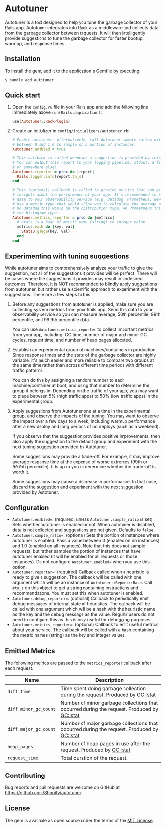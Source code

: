 # Autotuner

Autotuner is a tool designed to help you tune the garbage collector of your Rails app. Autotuner integrates into Rack as a middleware and collects data from the garbage collector between requests. It will then intelligently provide suggestions to tune the garbage collector for faster bootup, warmup, and response times.

## Installation

To install the gem, add it to the application's Gemfile by executing:

```
$ bundle add autotuner
```

## Quick start

1. Open the `config.ru` file in your Rails app and add the following line immediately above `run(Rails.application)`:
   ```ruby
   use(Autotuner::RackPlugin)
   ```
1. Create an initializer in `config/initializers/autotuner.rb`:
   ```ruby
   # Enable autotuner. Alternatively, call Autotuner.sample_ratio= with a value
   # between 0 and 1.0 to sample on a portion of instances.
   Autotuner.enabled = true

   # This callback is called whenever a suggestion is provided by this gem.
   # You can output this report to your logging pipeline, stdout, a file,
   # or somewhere else!
   Autotuner.reporter = proc do |report|
     Rails.logger.info(report.to_s)
   end

   # This (optional) callback is called to provide metrics that can give you
   # insights about the performance of your app. It's recommended to send this
   # data to your observability service (e.g. Datadog, Prometheus, New Relic, etc).
   # Use a metric type that would allow you to calculate the average and percentiles.
   # On Datadog this would be the distribution type. On Prometheus this would be
   # the histogram type.
   Autotuner.metrics_reporter = proc do |metrics|
     # stats is a hash of metric name (string) to integer value.
     metrics.each do |key, val|
       StatsD.gauge(key, val)
     end
   end
   ```

## Experimenting with tuning suggestions

While autotuner aims to comprehensively analyze your traffic to give the suggestion, not all of the suggestions it provides will be perfect. There will be cases where the suggestions it provides may result in undesired outcomes. Therefore, it is NOT recommended to blindly apply suggestions from autotuner, but rather use a scientific approach to experiment with the suggestions. There are a few steps to this.

1. Before any suggestions from autotuner is applied, make sure you are collecting system metrics from your Rails app. Send this data to your observability service so you can measure average, 50th percentile, 99th percentile, and 99.9th percentile data.

   You can use `Autotuner.metrics_reporter` to collect important metrics from your app, including: GC time, number of major and minor GC cycles, request time, and number of heap pages allocated.
1. Establish an experimental group of machines/containers in production. Since response times and the state of the garbage collector are highly variable, it's much easier and more reliable to compare two groups at the same time rather than across different time periods with different traffic patterns.

   You can do this by assigning a random number to each machine/container at boot, and using that number to determine the group it belongs in. Depending on the traffic of your app, you may want to place between 5% (high traffic apps) to 50% (low traffic apps) in the experimental group.
1. Apply suggestions from Autotuner one at a time in the experimental group, and observe the impacts of the tuning. You may want to observe the impact over a few days to a week, including warmup performance after a new deploy and long periods of no deploys (such as a weekend).

   If you observe that the suggestion provides positive improvements, then also apply the suggestion to the default group and experiment with the next tuning suggestion provided by Autotuner.

   Some suggestions may provide a trade-off. For example, it may improve average response time at the expense of worse extremes (99th or 99.9th percentile). It is up to you to determine whether the trade-off is worth it.

   Some suggestions may cause a decrease in performance. In that case, discard the suggestion and experiment with the next suggestion provided by Autotuner.

## Configuration

- `Autotuner.enabled=`: (required, unless `Autotuner.sample_ratio` is set) Sets whether autotuner is enabled or not. When autotuner is disabled, data is not collected and suggestions are not given. Defaults to `false`.
- `Autotuner.sample_ratio=`: (optional) Sets the portion of instances where autotuner is enabled. Pass a value between 0 (enabled on no instances) and 1.0 (enabled on all instances). Note that this does not sample requests, but rather samples the portion of instances that have autotuner enabled (it will be enabled for all requests on those instances). Do not configure `Autotuner.enabled=` when you use this option.
- `Autotuner.reporter=`: (required) Callback called when a heuristic is ready to give a suggestion. The callback will be called with one argument which will be an instance of `Autotuner::Report::Base`. Call `#to_s` on this object to get a string containing instructions and recommendations. You must set this when autotuner is enabled.
- `Autotuner.debug_reporter=`: (optional) Callback to periodically emit debug messages of internal state of heuristics. The callback will be called with one argument which will be a hash with the heuristic name as the key and the debug message as the value. Regular users do not need to configure this as this is only useful for debugging purposes.
- `Autotuner.metrics_reporter=`: (optional) Callback to emit useful metrics about your service. The callback will be called with a hash containing the metric names (string) as the key and integer values.

## Emitted Metrics

The following metrics are passed to the `metrics_reporter` callback after each request.

| Name                  | Description |
| --------------------- | ----------- |
| `diff.time`           | Time spent doing garbage collection during the request. Produced by [GC::stat](https://docs.ruby-lang.org/en/master/GC.html#method-c-stat) |
| `diff.minor_gc_count` | Number of minor garbage collections that occurred during the request. Produced by [GC::stat](https://docs.ruby-lang.org/en/master/GC.html#method-c-stat) |
| `diff.major_gc_count` | Number of major garbage collections that occurred during the request. Produced by [GC::stat](https://docs.ruby-lang.org/en/master/GC.html#method-c-stat) |
| `heap_pages`          | Number of heap pages in use after the request. Produced by [GC::stat](https://docs.ruby-lang.org/en/master/GC.html#method-c-stat) |
| `request_time`        | Total duration of the request. |

## Contributing

Bug reports and pull requests are welcome on GitHub at https://github.com/Shopify/autotuner.

## License

The gem is available as open source under the terms of the [MIT License](https://opensource.org/licenses/MIT).
